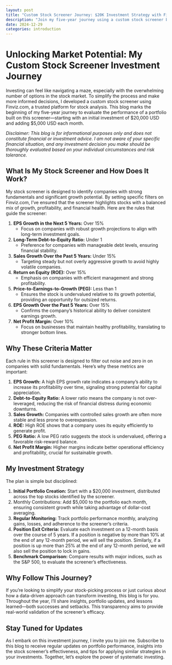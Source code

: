 ```yaml
---
layout: post
title: "Custom Stock Screener Journey: $20K Investment Strategy with Finviz.com"
description: "Join my five-year journey using a custom stock screener built with Finviz.com. Follow the $20K investment strategy designed to identify high-growth, profitable stocks."
date: 2024-12-29
categories: introduction
---
```


# Unlocking Market Potential: My Custom Stock Screener Investment Journey

Investing can feel like navigating a maze, especially with the overwhelming number of options in the stock market. To simplify the process and make more informed decisions, I developed a custom stock screener using Finviz.com, a trusted platform for stock analysis. This blog marks the beginning of my five-year journey to evaluate the performance of a portfolio built on this screener—starting with an initial investment of $20,000 USD and adding $5,000 USD each month. 

*Disclaimer: This blog is for informational purposes only and does not constitute financial or investment advice. I am not aware of your specific financial situation, and any investment decision you make should be thoroughly evaluated based on your individual circumstances and risk tolerance.*

## What Is My Stock Screener and How Does It Work?

My stock screener is designed to identify companies with strong fundamentals and significant growth potential. By setting specific filters on Finviz.com, I’ve ensured that the screener highlights stocks with a balanced mix of growth, profitability, and financial health. Here are the rules that guide the screener:

1. **EPS Growth in the Next 5 Years:** Over 15%
   - Focus on companies with robust growth projections to align with long-term investment goals.
2. **Long-Term Debt-to-Equity Ratio:** Under 1
   - Preference for companies with manageable debt levels, ensuring financial stability.
3. **Sales Growth Over the Past 5 Years:** Under 15%
   - Targeting steady but not overly aggressive growth to avoid highly volatile companies.
4. **Return on Equity (ROE):** Over 15%
   - Emphasis on companies with efficient management and strong profitability.
5. **Price-to-Earnings-to-Growth (PEG):** Less than 1
   - Ensures the stock is undervalued relative to its growth potential, providing an opportunity for outsized returns.
6. **EPS Growth Over the Past 5 Years:** Over 15%
   - Confirms the company’s historical ability to deliver consistent earnings growth.
7. **Net Profit Margin:** Over 10%
   - Focus on businesses that maintain healthy profitability, translating to stronger bottom lines.

## Why These Criteria Matter

Each rule in this screener is designed to filter out noise and zero in on companies with solid fundamentals. Here’s why these metrics are important:

1. **EPS Growth:** A high EPS growth rate indicates a company’s ability to increase its profitability over time, signaling strong potential for capital appreciation.
2. **Debt-to-Equity Ratio:** A lower ratio means the company is not over-leveraged, reducing the risk of financial distress during economic downturns.
3. **Sales Growth:** Companies with controlled sales growth are often more stable and less prone to overexpansion.
4. **ROE:** High ROE shows that a company uses its equity efficiently to generate profit.
5. **PEG Ratio:** A low PEG ratio suggests the stock is undervalued, offering a favorable risk-reward balance.
6. **Net Profit Margin:** Higher margins indicate better operational efficiency and profitability, crucial for sustainable growth.

## My Investment Strategy

The plan is simple but disciplined:

1. **Initial Portfolio Creation:** Start with a $20,000 investment, distributed across the top stocks identified by the screener.
2. Monthly Contributions: Add $5,000 to the portfolio each month, ensuring consistent growth while taking advantage of dollar-cost averaging.
3. **Regular Monitoring:** Track portfolio performance monthly, analyzing gains, losses, and adherence to the screener’s criteria.
4. **Position Exit Criteria:** Evaluate each investment on a 12-month basis over the course of 5 years. If a position is negative by more than 10% at the end of any 12-month period, we will sell the position. Similarly, if a position is up more than 25% at the end of any 12-month period, we will also sell the position to lock in gains.
5. **Benchmark Comparison:** Compare results with major indices, such as the S&P 500, to evaluate the screener’s effectiveness.

## Why Follow This Journey?

If you’re looking to simplify your stock-picking process or just curious about how a data-driven approach can transform investing, this blog is for you. Throughout the year, I’ll share insights, portfolio updates, and lessons learned—both successes and setbacks. This transparency aims to provide real-world validation of the screener’s efficacy.

## Stay Tuned for Updates

As I embark on this investment journey, I invite you to join me. Subscribe to this blog to receive regular updates on portfolio performance, insights into the stock screener’s effectiveness, and tips for applying similar strategies in your investments. Together, let’s explore the power of systematic investing.